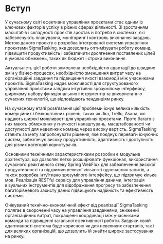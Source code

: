 # Вступ

У сучасному світі ефективне управління проєктами стає одним із ключових факторів успіху в різних сферах діяльності. Зі зростанням масштабів і складності проєктів зростає й потреба в системах, які забезпечують планування, моніторинг і контроль виконання завдань. Метою даного проєкту є розробка інтегрованої системи управління проєктами SigmaTasking, яка дозволить оптимізувати роботу команд, підвищити продуктивність і забезпечити досягнення поставлених цілей в умовах обмежень, таких як бюджет і строки виконання.

Актуальність цієї роботи зумовлена необхідністю адаптації до швидких змін у бізнес-процесах, необхідністю зменшення витрат часу на організаційні завдання та підвищення якості взаємодії між учасниками проєктів. SigmaTasking надає можливості для структурованого управління проєктами завдяки інтуїтивно зрозумілому інтерфейсу, широкому набору функціональних інструментів та використанню сучасних технологій, що відповідають тенденціям ринку.

На сучасному етапі розв’язання цієї проблеми існує велика кількість комерційних і безкоштовних рішень, таких як Jira, Trello, Asana, які надають широкі можливості для управління проєктами. Проте багато з них мають обмеження у гнучкості налаштувань, масштабованості чи доступності для невеликих команд через високу вартість. SigmaTasking ставить за мету запропонувати рішення, яке поєднує переваги існуючих систем, забезпечує високу продуктивність, адаптивність і доступність для різних категорій користувачів.

Основними технічними характеристиками розробки є модульна архітектура, що дозволяє легко розширювати функціонал, використання сучасного реактивного стеку Spring WebFlux для забезпечення високої продуктивності та підтримки великої кількості одночасних запитів, а також розробка інтуїтивно зрозумілого інтерфейсу, що підтримує кілька мов. Реалізація RESTful сервісу для управління даними, інтеграція візуальних інструментів для відображення прогресу та забезпечення багаторівневого захисту даних підвищують надійність та ефективність системи.

Очікуваний технічно-економічний ефект від реалізації SigmaTasking полягає в скороченні часу на управління завданнями, зниженні організаційних витрат, покращенні координації між учасниками команди та підвищенні загальної ефективності роботи. Завдяки своїй адаптивності система буде корисною як для невеликих стартапів, так і для великих організацій, що дозволить їй знайти широке застосування на ринку.